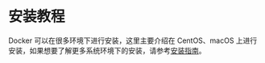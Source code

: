 # 安装教程

Docker 可以在很多环境下进行安装，这里主要介绍在 CentOS、macOS 上进行安装，如果想要了解更多系统环境下的安装，请参考[安装指南](https://docs.docker.com/get-docker/)。

